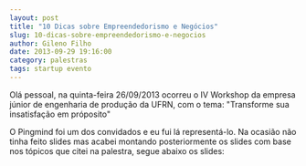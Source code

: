 ```yaml
---
layout: post
title: "10 Dicas sobre Empreendedorismo e Negócios"
slug: 10-dicas-sobre-empreendedorismo-e-negocios
author: Gileno Filho
date: 2013-09-29 19:16:00
category: palestras
tags: startup evento
---
```


Olá pessoal, na quinta-feira 26/09/2013 ocorreu o IV Workshop da empresa júnior de engenharia de produção da UFRN, com o tema: "Transforme sua insatisfação em próposito"

O Pingmind foi um dos convidados e eu fui lá representá-lo. Na ocasião não tinha feito slides mas acabei montando posteriormente os slides com base nos tópicos que citei na palestra, segue abaixo os slides:

<script async class="speakerdeck-embed" data-id="04dca0100b82013138ea6a7020213b05" data-ratio="1.33333333333333" src="//speakerdeck.com/assets/embed.js"></script>

